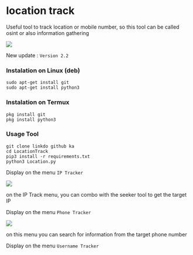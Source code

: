 # location track
Useful tool to track location or mobile number, so this tool can be called osint or also information gathering

<img src="bn.png"/>

New update :
```Version 2.2```

### Instalation on Linux (deb)
```
sudo apt-get install git
sudo apt-get install python3
```

### Instalation on Termux
```
pkg install git
pkg install python3
```

### Usage Tool
```
git clone linkdo github ka
cd LocationTrack
pip3 install -r requirements.txt
python3 Location.py
```

Display on the menu ```IP Tracker```

<img src="ip.png " />

on the IP Track menu, you can combo with the seeker tool to get the target IP


Display on the menu ```Phone Tracker```

<img src="phone.png" />

on this menu you can search for information from the target phone number

Display on the menu ```Username Tracker```

